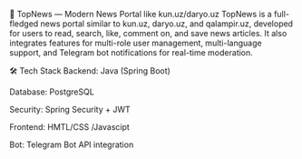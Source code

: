 📰 TopNews — Modern News Portal like kun.uz/daryo.uz
TopNews is a full-fledged news portal similar to kun.uz, daryo.uz, and qalampir.uz, developed for users to read, search, like, comment on, and save news articles. It also integrates features for multi-role user management, multi-language support, and Telegram bot notifications for real-time moderation.

🛠️ Tech Stack 
Backend: Java (Spring Boot)

Database: PostgreSQL

Security: Spring Security + JWT

Frontend: HMTL/CSS /Javascipt

Bot: Telegram Bot API integration
